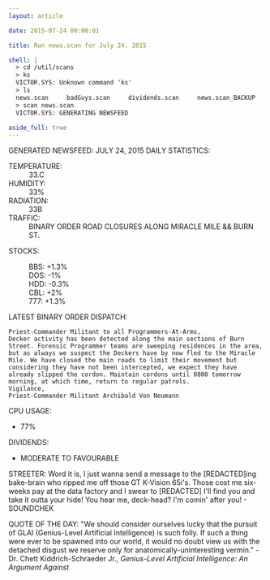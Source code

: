 ```yaml
---
layout: article

date: 2015-07-24 00:00:01

title: Run news.scan for July 24, 2015

shell: |
  > cd /util/scans
  > ks
  VICTOR.SYS: Unknown command 'ks'
  > ls
  news.scan     badGuys.scan     dividends.scan     news.scan_BACKUP
  > scan news.scan
  VICTOR.SYS: GENERATING NEWSFEED

aside_full: true
---
```



GENERATED NEWSFEED: JULY 24, 2015
DAILY STATISTICS:
<dl>
  <dt>TEMPERATURE:</dt>
  <dd>33.C</dd>
  <dt>HUMIDITY:</dt>
  <dd>33%</dd>
  <dt>RADIATION:</dt>
  <dd>33B <RADIATION WARNING: LEVEL 0></dd>
  <dt>TRAFFIC:</dt>
  <dd>BINARY ORDER ROAD CLOSURES ALONG MIRACLE MILE && BURN ST.</dd>
</dl>

STOCKS:
<dl>
  <dd>BBS: +1.3%</dd>
  <dd>DOS: -1%</dd>
  <dd>HDD: -0.3%</dd>
  <dd>CBL: +2%</dd>
  <dd>777: +1.3%</dd>
</dl>

LATEST BINARY ORDER DISPATCH:

    Priest-Commander Militant to all Programmers-At-Arms,
    Decker activity has been detected along the main sections of Burn Street. Forensic Programmer teams are sweeping residences in the area, but as always we suspect the Deckers have by now fled to the Miracle Mile. We have closed the main roads to limit their movement but considering they have not been intercepted, we expect they have already slipped the cordon. Maintain cordons until 0800 tomorrow morning, at which time, return to regular patrols.
    Vigilance,
    Priest-Commander Militant Archibald Von Neumann

CPU USAGE:
  - 77%

DIVIDENDS:
  - MODERATE TO FAVOURABLE

STREETER:
    Word it is, I just wanna send a message to the [REDACTED]ing bake-brain who ripped me off those GT K-Vision 65i's.
  Those cost me six-weeks pay at the data factory and I swear to [REDACTED] I'll find you and take it outta your hide!
  You hear me, deck-head? I'm comin' after you!
    - SOUNDCHEK

QUOTE OF THE DAY:
    "We should consider ourselves lucky that the pursuit of GLAI (Genius-Level Artificial Intelligence) is such folly.
  If such a thing were ever to be spawned into our world, it would no doubt view us with the detached disgust we
  reserve only for anatomically-uninteresting vermin."
    - Dr. Chett Kiddrich-Schraeder Jr., _Genius-Level Artificial Intelligence: An Argument Against_
